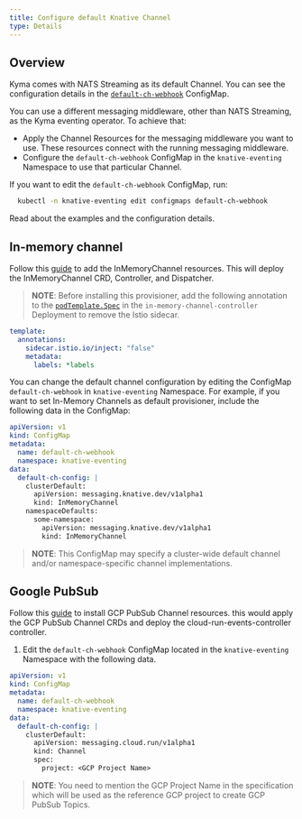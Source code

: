 ```yaml
---
title: Configure default Knative Channel
type: Details
---
```


## Overview
Kyma comes with NATS Streaming as its default Channel. You can see the configuration details in the [`default-ch-webhook`](../../resources/knative-eventing/charts/knative-eventing/templates/eventing.yaml) ConfigMap.

You can use a different messaging middleware, other than NATS Streaming, as the Kyma eventing operator.
To achieve that:

- Apply the Channel Resources for the messaging middleware you want to use. These resources connect with the running messaging middleware.
- Configure the `default-ch-webhook` ConfigMap in the `knative-eventing` Namespace to use that particular Channel.

If you want to edit the `default-ch-webhook` ConfigMap, run: 

  ```bash
    kubectl -n knative-eventing edit configmaps default-ch-webhook
  ```

Read about the examples and the configuration details.

## In-memory channel

Follow this [guide](https://github.com/knative/eventing/tree/master/config/channels/in-memory-channel) to add the InMemoryChannel resources. This will deploy the InMemoryChannel CRD, Controller, and Dispatcher.

>**NOTE**: Before installing this provisioner, add the following annotation to the [`podTemplate.Spec`](https://github.com/knative/eventing/blob/master/config/channels/in-memory-channel/300-in-memory-channel.yaml) in the `in-memory-channel-controller` Deployment to remove the Istio sidecar.

```yaml
template:
  annotations:
    sidecar.istio.io/inject: "false"
    metadata:
      labels: *labels
```

You can change the default channel configuration by editing the ConfigMap `default-ch-webhook` in `knative-eventing` Namespace. For example, if you want to set In-Memory Channels as default provisioner, include the following data in the ConfigMap:

```yaml
apiVersion: v1
kind: ConfigMap
metadata:
  name: default-ch-webhook
  namespace: knative-eventing
data:
  default-ch-config: |
    clusterDefault:
      apiVersion: messaging.knative.dev/v1alpha1
      kind: InMemoryChannel
    namespaceDefaults:
      some-namespace:
        apiVersion: messaging.knative.dev/v1alpha1
        kind: InMemoryChannel
```
> **NOTE**: This ConfigMap may specify a cluster-wide default channel and/or namespace-specific channel implementations.

## Google PubSub

Follow this [guide](https://github.com/google/knative-gcp/blob/master/docs/install/README.md) to install GCP PubSub Channel resources. this would apply the GCP PubSub Channel CRDs and deploy the cloud-run-events-controller controller.

1. Edit  the `default-ch-webhook` ConfigMap located in the `knative-eventing` Namespace with the following data.

```yaml
apiVersion: v1
kind: ConfigMap
metadata:
  name: default-ch-webhook
  namespace: knative-eventing
data:
  default-ch-config: |
    clusterDefault:
      apiVersion: messaging.cloud.run/v1alpha1
      kind: Channel
      spec:
        project: <GCP Project Name>
```
> **NOTE**: You need to mention the GCP Project Name in the specification which will be used as the reference GCP project to create GCP PubSub Topics.

